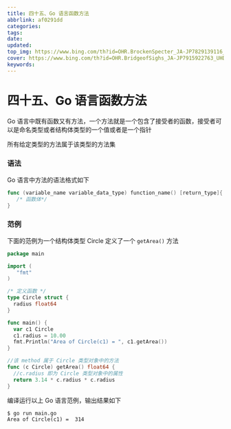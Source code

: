 ```yaml
---
title: 四十五、Go 语言函数方法
abbrlink: af0291dd
categories: 
tags: 
date: 
updated: 
top_img: https://www.bing.com/th?id=OHR.BrockenSpecter_JA-JP7829139116_UHD.jpg
cover: https://www.bing.com/th?id=OHR.BridgeofSighs_JA-JP7915922763_UHD.jpg
keywords: 
---
```

# 四十五、Go 语言函数方法

Go 语言中既有函数又有方法，一个方法就是一个包含了接受者的函数，接受者可以是命名类型或者结构体类型的一个值或者是一个指针

所有给定类型的方法属于该类型的方法集

### 语法

Go 语言中方法的语法格式如下

```go
func (variable_name variable_data_type) function_name() [return_type]{
   /* 函数体*/
}
```

### 范例

下面的范例为一个结构体类型 Circle 定义了一个 `getArea()` 方法

```go
package main

import (
   "fmt"  
)

/* 定义函数 */
type Circle struct {
  radius float64
}

func main() {
  var c1 Circle
  c1.radius = 10.00
  fmt.Println("Area of Circle(c1) = ", c1.getArea())
}

//该 method 属于 Circle 类型对象中的方法
func (c Circle) getArea() float64 {
  //c.radius 即为 Circle 类型对象中的属性
  return 3.14 * c.radius * c.radius
}
```

编译运行以上 Go 语言范例，输出结果如下

```
$ go run main.go
Area of Circle(c1) =  314
```